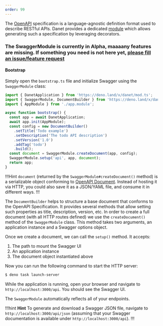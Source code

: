 ```yaml
---
order: 99
---
```



The [OpenAPI](https://swagger.io/specification/) specification is a language-agnostic definition format used to describe RESTful APIs. Danet provides a dedicated [module](https://github.com/Savory/Danet-Swagger) which allows generating such a specification by leveraging decorators.

### The SwaggerModule is currently in Alpha, maaaany features are missing. If something you need is not here yet, [please fill an issue/feature request](https://github.com/Savory/Danet-Swagger/issues)


#### Bootstrap

Simply open the `bootstrap.ts` file and initialize Swagger using the `SwaggerModule` class:

```ts bootstrap.ts 
import { DanetApplication } from 'https://deno.land/x/danet/mod.ts';
import { SwaggerModule, DocumentBuilder } from 'https://deno.land/x/danet_swagger/mod.ts';
import { AppModule } from './app.module';

async function bootstrap() {
  const app = await DanetApplication;
  await app.init(AppModule);
  const config = new DocumentBuilder()
    .setTitle('Todo example')
    .setDescription('The todo API description')
    .setVersion('1.0')
    .addTag('todo')
    .build();
  const document = SwaggerModule.createDocument(app, config);
  SwaggerModule.setup('api', app, document);
  return app;
}
```
!!!Hint
`document` (returned by the `SwaggerModule#createDocument()` method) is a serializable object conforming to [OpenAPI Document](https://swagger.io/specification/#openapi-document). Instead of hosting it via HTTP, you could also save it as a JSON/YAML file, and consume it in different ways.
!!!

The `DocumentBuilder` helps to structure a base document that conforms to the OpenAPI Specification. It provides several methods that allow setting such properties as title, description, version, etc. In order to create a full document (with all HTTP routes defined) we use the `createDocument()` method of the `SwaggerModule` class. This method takes two arguments, an application instance and a Swagger options object.

Once we create a document, we can call the `setup()` method. It accepts:

1. The path to mount the Swagger UI
2. An application instance
3. The document object instantiated above

Now you can run the following command to start the HTTP server:

```bash
$ deno task launch-server
```

While the application is running, open your browser and navigate to `http://localhost:3000/api`. You should see the Swagger UI.

The `SwaggerModule` automatically reflects all of your endpoints.

!!!hint **Hint** To generate and download a Swagger JSON file, navigate to `http://localhost:3000/api/json` (assuming that your Swagger documentation is available under `http://localhost:3000/api`).
!!!